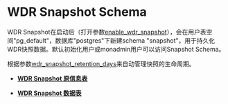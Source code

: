 # WDR Snapshot Schema<a name="ZH-CN_TOPIC_0245374862"></a>

WDR Snapshot在启动后（打开参数[enable\_wdr\_snapshot](../DatabaseReference/系统性能快照.md#zh-cn_topic_0237124757_section983311682019)），会在用户表空间"pg\_default"，数据库"postgres"下新建schema "snapshot"，用于持久化WDR快照数据。默认初始化用户或monadmin用户可以访问Snapshot Schema。

根据参数[wdr\_snapshot\_retention\_days](../DatabaseReference/系统性能快照.md#zh-cn_topic_0237124757_section1658494717518)来自动管理快照的生命周期。

-   **[WDR Snapshot 原信息表](WDR-Snapshot-原信息表.md)**  

-   **[WDR Snapshot 数据表](WDR-Snapshot-数据表.md)**  

